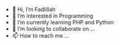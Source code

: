 - 👋 Hi, I’m Fadlillah
- 👀 I’m interested in Programming
- 🌱 I’m currently learning PHP and Python
- 💞️ I’m looking to collaborate on ...
- 📫 How to reach me ...

<!---
fadlillah13/fadlillah13 is a ✨ special ✨ repository because its `README.md` (this file) appears on your GitHub profile.
You can click the Preview link to take a look at your changes.
--->
